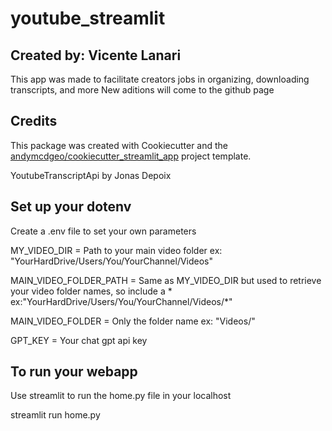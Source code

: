 # youtube_streamlit
## Created by: Vicente Lanari

This app was made to facilitate creators jobs in organizing, downloading transcripts, and more
New aditions will come to the github page

## Credits

This package was created with Cookiecutter and the [andymcdgeo/cookiecutter_streamlit_app](https://github.com/andymcdgeo/cookiecutter-streamlit) project template.

YoutubeTranscriptApi by Jonas Depoix

## Set up your dotenv
Create a .env file to set your own parameters

MY_VIDEO_DIR = Path to your main video folder ex: "YourHardDrive/Users/You/YourChannel/Videos"

MAIN_VIDEO_FOLDER_PATH = Same as MY_VIDEO_DIR but used to retrieve your video folder names, so include a * ex:"YourHardDrive/Users/You/YourChannel/Videos/*"

MAIN_VIDEO_FOLDER = Only the folder name ex: "Videos/"

GPT_KEY = Your chat gpt api key

## To run your webapp
Use streamlit to run the home.py file in your localhost

streamlit run home.py